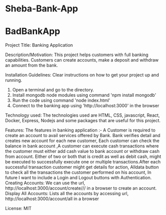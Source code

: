 # Sheba-Bank-App

# BadBankApp

Project Title: Banking Application

Description/Motivation: This project helps customers with full banking capabilities.  Customers can create accounts, make a deposit and withdraw an amount from the bank. 

Installation Guidelines: Clear instructions on how to get your project up and running.
1. Open a terminal and go to the directory.
2. Install mongodb node modules using command 'npm install mongodb'
3. Run the code using command 'node index.html'
4. Connect to the banking app using 'http://localhost:3000' in the browser


Technology used: The technologies used are HTML, CSS, javascript, React, Docker, Express, Nodejs and some packages that are useful for this project.

Features: The features in banking application  :-
A Customer is required to create an account to avail services offered by Bank. Bank verifies detail and creates new account for each new customer, Each customer can check the balance in bank account ,A customer can execute cash transactions where the customer must either add cash value to bank account or withdraw cash from account. Either of two or both that is credit as well as debit cash, might be executed to successfully execute one or multiple transactions.After each successful transaction customer might get details for action, Alldata button to check all the transactions the customer performed on his account, In future I want to include a Login  and Logout  buttons with Authentication.
Creating Accounts: We can use the url, http://localhost:3000/account/create/<name>/<email>/<password> in a browser to create an account.
Display All Accounts: Lists all the accounts by accessing url, http://localhost:3000/account/all in a browser

License: MIT
